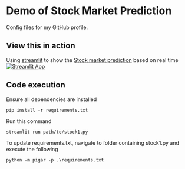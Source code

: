 # Demo of Stock Market Prediction
Config files for my GitHub profile.
## View this in action

Using [streamlit](https://streamlit.io) to show the [Stock market prediction](https://c19sitdash.azurewebsites.net/) based on real time [![Streamlit App](https://static.streamlit.io/badges/streamlit_badge_black_white.svg)](https://sayeemukund-stock-demo-app-2-stock1-cz3pfc.streamlit.app/)

## Code execution

Ensure all dependencies are installed

```console
pip install -r requirements.txt
```

Run this command

```console
streamlit run path/to/stock1.py
```

To update requirements.txt, navigate to folder containing stock1.py and execute the following

```console
python -m pigar -p .\requirements.txt
```
